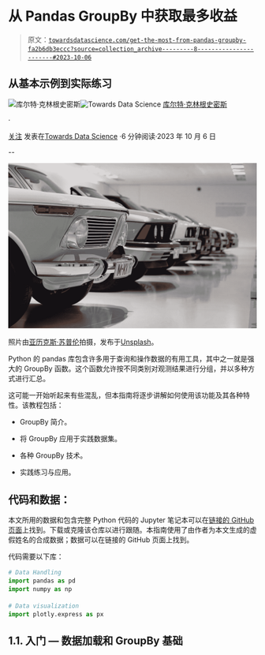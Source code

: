# 从 Pandas GroupBy 中获取最多收益

> 原文：[`towardsdatascience.com/get-the-most-from-pandas-groupby-fa2b6db3eccc?source=collection_archive---------8-----------------------#2023-10-06`](https://towardsdatascience.com/get-the-most-from-pandas-groupby-fa2b6db3eccc?source=collection_archive---------8-----------------------#2023-10-06)

## 从基本示例到实际练习

[](https://medium.com/@kurt.klingensmith?source=post_page-----fa2b6db3eccc--------------------------------)![库尔特·克林根史密斯](https://medium.com/@kurt.klingensmith?source=post_page-----fa2b6db3eccc--------------------------------)[](https://towardsdatascience.com/?source=post_page-----fa2b6db3eccc--------------------------------)![Towards Data Science](https://towardsdatascience.com/?source=post_page-----fa2b6db3eccc--------------------------------) [库尔特·克林根史密斯](https://medium.com/@kurt.klingensmith?source=post_page-----fa2b6db3eccc--------------------------------)

·

[关注](https://medium.com/m/signin?actionUrl=https%3A%2F%2Fmedium.com%2F_%2Fsubscribe%2Fuser%2Fbaf16815de65&operation=register&redirect=https%3A%2F%2Ftowardsdatascience.com%2Fget-the-most-from-pandas-groupby-fa2b6db3eccc&user=Kurt+Klingensmith&userId=baf16815de65&source=post_page-baf16815de65----fa2b6db3eccc---------------------post_header-----------) 发表在[Towards Data Science](https://towardsdatascience.com/?source=post_page-----fa2b6db3eccc--------------------------------) ·6 分钟阅读·2023 年 10 月 6 日[](https://medium.com/m/signin?actionUrl=https%3A%2F%2Fmedium.com%2F_%2Fvote%2Ftowards-data-science%2Ffa2b6db3eccc&operation=register&redirect=https%3A%2F%2Ftowardsdatascience.com%2Fget-the-most-from-pandas-groupby-fa2b6db3eccc&user=Kurt+Klingensmith&userId=baf16815de65&source=-----fa2b6db3eccc---------------------clap_footer-----------)

--

[](https://medium.com/m/signin?actionUrl=https%3A%2F%2Fmedium.com%2F_%2Fbookmark%2Fp%2Ffa2b6db3eccc&operation=register&redirect=https%3A%2F%2Ftowardsdatascience.com%2Fget-the-most-from-pandas-groupby-fa2b6db3eccc&source=-----fa2b6db3eccc---------------------bookmark_footer-----------)![](img/7ec1d3c4e2e305e8ddda6adf5ac61ee5.png)

照片由[亚历克斯·苏普伦](https://unsplash.com/@sooprun?utm_source=unsplash&utm_medium=referral&utm_content=creditCopyText)拍摄，发布于[Unsplash](https://unsplash.com/photos/A53o1drQS2k?utm_source=unsplash&utm_medium=referral&utm_content=creditCopyText)。

Python 的 pandas 库包含许多用于查询和操作数据的有用工具，其中之一就是强大的 GroupBy 函数。这个函数允许按不同类别对观测结果进行分组，并以多种方式进行汇总。

这可能一开始听起来有些混乱，但本指南将逐步讲解如何使用该功能及其各种特性。该教程包括：

+   GroupBy 简介。

+   将 GroupBy 应用于实践数据集。

+   各种 GroupBy 技术。

+   实践练习与应用。

## 代码和数据：

本文所用的数据和包含完整 Python 代码的 Jupyter 笔记本可以在[链接的 GitHub 页面](https://github.com/kurtklingensmith/GroupBy)上找到。下载或克隆该仓库以进行跟随。本指南使用了由作者为本文生成的虚假姓名的合成数据；数据可以在链接的 GitHub 页面上找到。

代码需要以下库：

```py
# Data Handling
import pandas as pd
import numpy as np

# Data visualization
import plotly.express as px
```

## 1.1\. 入门 — 数据加载和 GroupBy 基础
